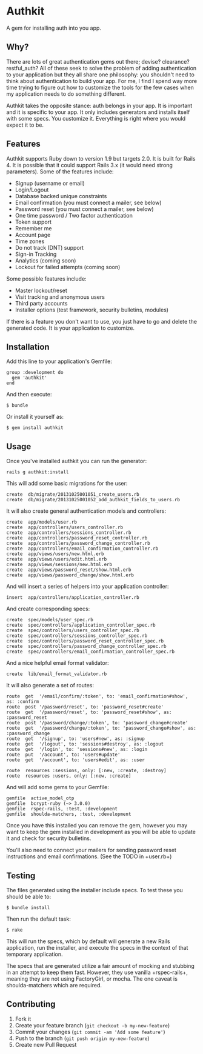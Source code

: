 # Authkit

A gem for installing auth into you app.

## Why?

There are lots of great authentication gems out there; devise? clearance? restful_auth?
All of these seek to solve the problem of adding authentication to your application but they all share
one philosophy: you shouldn't need to think about authentication to build your app. For me, I find I
spend way more time trying to figure out how to customize the tools for the few cases when my
application needs to do something different.

Authkit takes the opposite stance: auth belongs in your app. It is important and it is specific to your
app. It only includes generators and installs itself with some specs. You customize it. Everything
is right where you would expect it to be.

## Features

Authkit supports Ruby down to version 1.9 but targets 2.0. It is built for Rails 4. It is possible
that it could support Rails 3.x (it would need strong parameters). Some of the features include:

  * Signup (username or email)
  * Login/Logout
  * Database backed unique constraints
  * Email confirmation (you must connect a mailer, see below)
  * Password reset (you must connect a mailer, see below)
  * One time password / Two factor authentication
  * Token support
  * Remember me
  * Account page
  * Time zones
  * Do not track (DNT) support
  * Sign-in Tracking
  * Analytics (coming soon)
  * Lockout for failed attempts (coming soon)

Some possible features include:

  * Master lockout/reset
  * Visit tracking and anonymous users
  * Third party accounts
  * Installer options (test framework, security bulletins, modules)

If there is a feature you don't want to use, you just have to go and delete the generated code.
It is your application to customize.

## Installation

Add this line to your application's Gemfile:

    group :development do
      gem 'authkit'
    end

And then execute:

    $ bundle

Or install it yourself as:

    $ gem install authkit

## Usage

Once you've installed authkit you can run the generator:

    rails g authkit:install

This will add some basic migrations for the user:

    create  db/migrate/20131025001051_create_users.rb
    create  db/migrate/20131025001052_add_authkit_fields_to_users.rb

It will also create general authentication models and controllers:

    create  app/models/user.rb
    create  app/controllers/users_controller.rb
    create  app/controllers/sessions_controller.rb
    create  app/controllers/password_reset_controller.rb
    create  app/controllers/password_change_controller.rb
    create  app/controllers/email_confirmation_controller.rb
    create  app/views/users/new.html.erb
    create  app/views/users/edit.html.erb
    create  app/views/sessions/new.html.erb
    create  app/views/password_reset/show.html.erb
    create  app/views/password_change/show.html.erb

And will insert a series of helpers into your application controller:

    insert  app/controllers/application_controller.rb

And create corresponding specs:

    create  spec/models/user_spec.rb
    create  spec/controllers/application_controller_spec.rb
    create  spec/controllers/users_controller_spec.rb
    create  spec/controllers/sessions_controller_spec.rb
    create  spec/controllers/password_reset_controller_spec.rb
    create  spec/controllers/password_change_controller_spec.rb
    create  spec/controllers/email_confirmation_controller_spec.rb

And a nice helpful email format validator:

    create  lib/email_format_validator.rb

It will also generate a set of routes:

    route  get  '/email/confirm/:token', to: 'email_confirmation#show', as: :confirm
    route  post '/password/reset', to: 'password_reset#create'
    route  get  '/password/reset', to: 'password_reset#show', as: :password_reset
    route  post '/password/change/:token', to: 'password_change#create'
    route  get  '/password/change/:token', to: 'password_change#show', as: :password_change
    route  get  '/signup', to: 'users#new', as: :signup
    route  get  '/logout', to: 'sessions#destroy', as: :logout
    route  get  '/login', to: 'sessions#new', as: :login
    route  put  '/account', to: 'users#update'
    route  get  '/account', to: 'users#edit', as: :user

    route  resources :sessions, only: [:new, :create, :destroy]
    route  resources :users, only: [:new, :create]

And will add some gems to your Gemfile:

    gemfile  active_model_otp
    gemfile  bcrypt-ruby (~> 3.0.0)
    gemfile  rspec-rails, :test, :development
    gemfile  shoulda-matchers, :test, :development

Once you have this installed you can remove the gem, however you may want to
keep the gem installed in development as you will be able to update it
and check for security bulletins.

You'll also need to connect your mailers for sending password reset instructions
and email confirmations. (See the TODO in +user.rb+)

## Testing

The files generated using the installer include specs. To test these you should be
able to:

    $ bundle install

Then run the default task:

    $ rake

This will run the specs, which by default will generate a new Rails application,
run the installer, and execute the specs in the context of that temporary
application.

The specs that are generated utilize a fair amount of mocking and stubbing in
an attempt to keep them fast. However, they use vanilla +rspec-rails+, meaning
they are not using FactoryGirl, or mocha. The one caveat is shoulda-matchers
which are required.

## Contributing

1. Fork it
2. Create your feature branch (`git checkout -b my-new-feature`)
3. Commit your changes (`git commit -am 'Add some feature'`)
4. Push to the branch (`git push origin my-new-feature`)
5. Create new Pull Request
